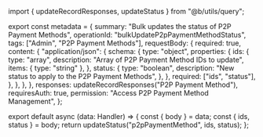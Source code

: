 import { updateRecordResponses, updateStatus } from "@b/utils/query";

export const metadata = {
  summary: "Bulk updates the status of P2P Payment Methods",
  operationId: "bulkUpdateP2pPaymentMethodStatus",
  tags: ["Admin", "P2P Payment Methods"],
  requestBody: {
    required: true,
    content: {
      "application/json": {
        schema: {
          type: "object",
          properties: {
            ids: {
              type: "array",
              description: "Array of P2P Payment Method IDs to update",
              items: { type: "string" },
            },
            status: {
              type: "boolean",
              description: "New status to apply to the P2P Payment Methods",
            },
          },
          required: ["ids", "status"],
        },
      },
    },
  },
  responses: updateRecordResponses("P2P Payment Method"),
  requiresAuth: true,
  permission: "Access P2P Payment Method Management",
};

export default async (data: Handler) => {
  const { body } = data;
  const { ids, status } = body;
  return updateStatus("p2pPaymentMethod", ids, status);
};
